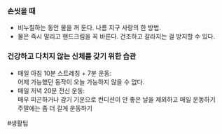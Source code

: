 ### 손씻을 때 
- 비누칠하는 동안 물을 꺼 둔다.  나름 지구 사랑의 한 방법.
- 물은 즉시 말리고 핸드크림을 꼭 바른다.  건조하고 갈라지는 걸 방지할 수 있다.

### 건강하고 다치지 않는 신체를 갖기 위한 습관
- 매일 아침 10분 스트레칭 + 7분 운동: \
      어제 가능했던 동작이 오늘 가능하지 않을 수 없다.
- 매일 저녁 20분 전신 운동: \
      매우 피곤하거나 감기 기운으로 컨디션이 안 좋은 날을 제외하고 매일 운동하기\
      주말에는 좀 더 길게 운동하기


#생활팁

